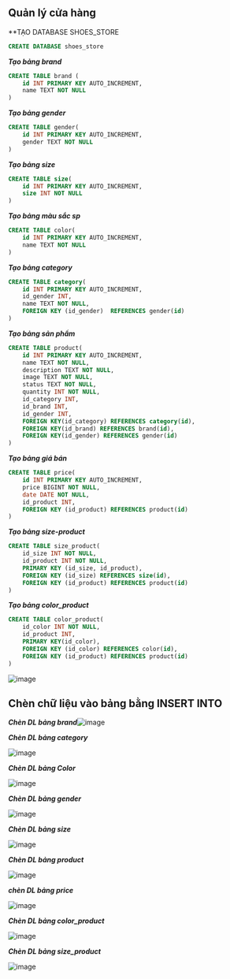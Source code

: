 ## Quản lý cửa hàng

\*\*TẠO DATABASE SHOES_STORE

```sql
CREATE DATABASE shoes_store
```

**_Tạo bảng brand_**

```sql
CREATE TABLE brand (
	id INT PRIMARY KEY AUTO_INCREMENT,
    name TEXT NOT NULL
)
```

**_Tạo bảng gender_**

```sql
CREATE TABLE gender(
	id INT PRIMARY KEY AUTO_INCREMENT,
    gender TEXT NOT NULL
)
```

**_Tạo bảng size_**

```sql
CREATE TABLE size(
	id INT PRIMARY KEY AUTO_INCREMENT,
    size INT NOT NULL
)
```

**_Tạo bảng màu sắc sp_**

```sql
CREATE TABLE color(
	id INT PRIMARY KEY AUTO_INCREMENT,
    name TEXT NOT NULL
)
```

**_Tạo bảng category_**

```sql
CREATE TABLE category(
	id INT PRIMARY KEY AUTO_INCREMENT,
    id_gender INT,
    name TEXT NOT NULL,
    FOREIGN KEY (id_gender)  REFERENCES gender(id)
)
```

**_Tạo bảng sản phẩm_**

```sql
CREATE TABLE product(
	id INT PRIMARY KEY AUTO_INCREMENT,
    name TEXT NOT NULL,
    description TEXT NOT NULL,
    image TEXT NOT NULL,
    status TEXT NOT NULL,
    quantity INT NOT NULL,
    id_category INT,
    id_brand INT,
    id_gender INT,
    FOREIGN KEY(id_category) REFERENCES category(id),
    FOREIGN KEY(id_brand) REFERENCES brand(id),
    FOREIGN KEY(id_gender) REFERENCES gender(id)
)
```

**_Tạo bảng giá bán_**

```sql
CREATE TABLE price(
	id INT PRIMARY KEY AUTO_INCREMENT,
    price BIGINT NOT NULL,
    date DATE NOT NULL,
    id_product INT,
    FOREIGN KEY (id_product) REFERENCES product(id)
)
```

**_Tạo bảng size-product_**

```sql
CREATE TABLE size_product(
	id_size INT NOT NULL,
  	id_product INT NOT NULL,
    PRIMARY KEY (id_size, id_product),
    FOREIGN KEY (id_size) REFERENCES size(id),
    FOREIGN KEY (id_product) REFERENCES product(id)
)
```

**_Tạo bảng color_product_**

```sql
CREATE TABLE color_product(
	id_color INT NOT NULL,
    id_product INT,
    PRIMARY KEY(id_color),
    FOREIGN KEY (id_color) REFERENCES color(id),
    FOREIGN KEY (id_product) REFERENCES product(id)
)
```

![image](https://user-images.githubusercontent.com/95128548/154717561-c46e3f58-180e-49ca-9cca-c369b2e9ce1b.png)

## Chèn chữ liệu vào bảng bằng INSERT INTO

**_Chèn DL bảng brand_**![image](https://user-images.githubusercontent.com/95128548/154711891-e49afca9-a894-4dff-bedd-9246c3c93253.png)

**_Chèn DL bảng category_**

![image](https://user-images.githubusercontent.com/95128548/154712234-8202bc6b-8f58-4c92-b23d-6e7d111d9c3b.png)

**_Chèn DL bảng Color_**

![image](https://user-images.githubusercontent.com/95128548/154713397-7f2c8c63-8063-4b43-a814-c0c93c065f4e.png)

**_Chèn DL bảng gender_**

![image](https://user-images.githubusercontent.com/95128548/154712483-df8c8c67-2ee6-4d16-84d0-5153f0445fb0.png)

**_Chèn DL bảng size_**

![image](https://user-images.githubusercontent.com/95128548/154712562-ccc1a67b-6a41-41b8-9315-e80e3150941c.png)

**_Chèn DL bảng product_**

![image](https://user-images.githubusercontent.com/95128548/154712729-f5d69669-061e-49a0-98c1-1e5d11ca4958.png)

**_chèn DL bảng price_**

![image](https://user-images.githubusercontent.com/95128548/154712852-19e6ba66-e65d-4fed-ac9c-6f666945d4ac.png)

**_Chèn DL bảng color_product_**

![image](https://user-images.githubusercontent.com/95128548/154712946-76f41700-9d99-4359-8af5-254f7c20d02c.png)

**_Chèn DL bảng size_product_**

![image](https://user-images.githubusercontent.com/95128548/154713149-6d1feae7-f6ff-4434-93d3-127da6f052dd.png)
